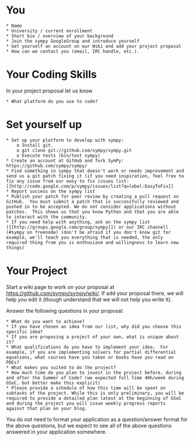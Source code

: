 # You

    * Name
    * University / current enrollment
    * Short bio / overview of your background
    * Join the sympy GoogleGroup and introduce yourself
    * Get yourself an account on our Wiki and add your project proposal
    * How can we contact you (email, IRC handle, etc.).

# Your Coding Skills

In your project proposal let us know

    * What platform do you use to code?

# Set yourself up

    * Set up your platform to develop with sympy:
        o Install git.
        o git clone git://github.com/sympy/sympy.git
        o Execute tests (bin/test sympy)
    * Create an account at GitHub and fork SymPy:
    https://github.com/sympy/sympy/
    * Find something in sympy that doesn't work or needs improvement and
    send us a git patch fixing it (if you need inspiration, feel free to
    fix any issue from our easy to fix issues list:
    [[http://code.google.com/p/sympy/issues/list?q=label:EasyToFix]]
    * Report success on the sympy list
    * Publish your patch for peer review by creating a pull request on
    GitHub.  You must submit a patch that is successfully reviewed and
    pushed in to be accepted. We do not consider applications without
    patches.  This shows us that you know Python and that you are able
    to interact with the community.
    * If you need help with anything, ask on the sympy list
    ([[http://groups.google.com/group/sympy]]) or our IRC channell
    (#sympy on freenode) (don't be afraid if you don't know git for
    example, we'll teach you everything that is needed, the only
    required thing from you is enthusiasm and willingness to learn new
    things)

# Your Project

Start a wiki page to work on your proposal at
https://github.com/sympy/sympy/wiki/. If add your proposal there, we
will help you edit it (though understand that we will not help you write
it).

Answer the following questions in your proposal:

    * What do you want to achieve?
    * If you have chosen an idea from our list, why did you choose this
    specific idea?
    * If you are proposing a project of your own, what is unique about
    it?
    * What qualifications do you have to implement your idea.  For
    example, if you are implementing solvers for partial differential
    equations, what courses have you taken or books have you read on
    PDEs?
    * What makes you suited to do the project?
    * How much time do you plan to invest in the project before, during
    and after the Summer of Code? (we expected full time 40h/week during
    GSoC, but better make this explicit)
    * Please provide a schedule of how this time will be spent on
    subtasks of the project. While this is only preliminary, you will be
    required to provide a detailed plan latest at the beginning of GSoC
    and during the project you will issue weekly progress reports
    against that plan on your blog.

You do not need to format your application as a question/answer format
for the above questions, but we expect to see all of the above questions
answered in your application somewhere.
